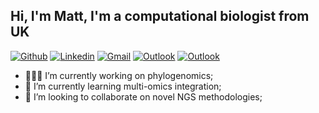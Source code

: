 ## Hi, I'm Matt, I'm a computational biologist from UK

[![Github](https://img.shields.io/badge/-Github-000?style=flat&logo=Github&logoColor=white)](https://github.com/mattHay)
[![Linkedin](https://img.shields.io/badge/-LinkedIn-blue?style=flat&logo=Linkedin&logoColor=white)](https://www.linkedin.com/in/matthew-robert-hayward-53369824/)
[![Gmail](https://img.shields.io/badge/-Gmail-c14438?style=flat&logo=Gmail&logoColor=white)](mailto:matthew.hayward1986@gmail.com)
[![Outlook](https://img.shields.io/badge/-Outlook-0078D4?style=flat&logo=Microsoft-Outlook&logoColor=white)](mailto:mhayward2@mgh.harvard.edu)
[![Outlook](https://https://img.shields.io/badge/Google-Scholar-yellow)](mailto:https://scholar.google.com/citations?user=fQ7R-x8AAAAJ&hl=en)



- 👨🏽‍💻 I’m currently working on phylogenomics;
- 🌱 I’m currently learning multi-omics integration;
- 💞️ I’m looking to collaborate on novel NGS methodologies;

